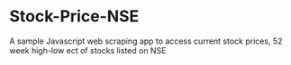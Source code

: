 # Stock-Price-NSE
A sample Javascript web scraping app to access current stock prices, 52 week high-low ect of stocks listed on NSE
